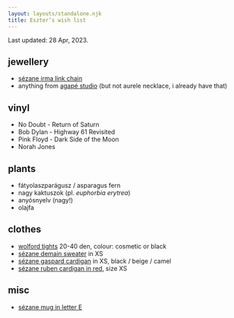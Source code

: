 ```yaml
---
layout: layouts/standalone.njk
title: Eszter’s wish list
---
```


Last updated: 28 Apr, 2023.

## jewellery

- [sézane irma link chain](https://www.sezane.com/eu/product/irma-link-chain/gold#size-tu)
- anything from [agapé studio](https://agape-studio.com) (but not aurele necklace, i already have that)

## vinyl

- No Doubt - Return of Saturn
- Bob Dylan - Highway 61 Revisited
- Pink Floyd - Dark Side of the Moon
- Norah Jones

## plants

- fátyolaszparágusz / asparagus fern
- nagy kaktuszok (pl. _euphorbia erytrea_)
- anyósnyelv (nagy!)
- olajfa

## clothes

- [wolford tights](https://partner-budapest.wolfordshop.hu/) 20-40 den, colour: cosmetic or black
- [sézane demain sweater](https://www.sezane.com/eu/product/demain-sweatshirt-solidarity-creation/white-multico#size-xs) in XS
- [sézane gaspard cardigan](https://www.sezane.com/eu/product/gaspard-cardigan/black#size-XS) in XS, black / beige / camel
- [sézane ruben cardigan in red](https://www.sezane.com/eu/product/ruben-cardigan/cherry-red#size-xs), size XS

## misc
- [sézane mug in letter E](https://www.sezane.com/eu/product/sezane-maison-appolline-mug/letter-e#size-tu)
